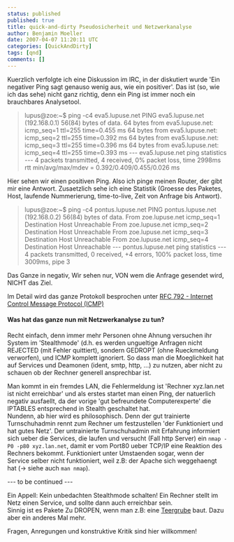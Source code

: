 ```yaml
---
status: published
published: true
title: quick-and-dirty Pseudosicherheit und Netzwerkanalyse
author: Benjamin Moeller
date: 2007-04-07 11:20:11 UTC
categories: [QuickAndDirty]
tags: [qnd]
comments: []
---
```


Kuerzlich verfolgte ich eine Diskussion im IRC, in der diskutiert wurde 'Ein negativer Ping sagt genauso wenig aus, wie ein positiver'. Das ist (so, wie ich das sehe) nicht ganz richtig, denn ein Ping ist immer noch ein brauchbares Analysetool.  

> lupus@zoe:~$ ping -c4 eva5.lupuse.net
> PING eva5.lupuse.net (192.168.0.1) 56(84) bytes of data.
> 64 bytes from eva5.lupuse.net: icmp_seq=1 ttl=255 time=0.455 ms
> 64 bytes from eva5.lupuse.net: icmp_seq=2 ttl=255 time=0.392 ms
> 64 bytes from eva5.lupuse.net: icmp_seq=3 ttl=255 time=0.396 ms
> 64 bytes from eva5.lupuse.net: icmp_seq=4 ttl=255 time=0.393 ms
> --- eva5.lupuse.net ping statistics ---
> 4 packets transmitted, 4 received, 0% packet loss, time 2998ms
> rtt min/avg/max/mdev = 0.392/0.409/0.455/0.026 ms

Hier sehen wir einen positiven Ping. Also ich pinge meinen Router, der gibt mir eine Antwort. Zusaetzlich sehe ich eine Statistik (Groesse des Paketes, Host, laufende Nummerierung, time-to-live, Zeit von Anfrage bis Antwort).

> lupus@zoe:~$ ping -c4 pontus.lupuse.net
> PING pontus.lupuse.net (192.168.0.2) 56(84) bytes of data.
> From zoe.lupuse.net icmp_seq=1 Destination Host Unreachable
> From zoe.lupuse.net icmp_seq=2 Destination Host Unreachable
> From zoe.lupuse.net icmp_seq=3 Destination Host Unreachable
> From zoe.lupuse.net icmp_seq=4 Destination Host Unreachable
> --- pontus.lupuse.net ping statistics ---
> 4 packets transmitted, 0 received, +4 errors, 100% packet loss, time 3009ms, pipe 3

Das Ganze in negativ, Wir sehen nur, VON wem die Anfrage gesendet wird, NICHT das Ziel.  

Im Detail wird das ganze Protokoll besprochen unter [RFC 792 - Internet Control Message Protocol (ICMP)](http://www.faqs.org/frcs/rfc792.html)  


#### Was hat das ganze nun mit Netzwerkanalyse zu tun?
Recht einfach, denn immer mehr Personen ohne Ahnung versuchen ihr System im 'Stealthmode' (d.h. es werden ungueltige Anfragen nicht REJECTED (mit Fehler quittiert), sondern GEDROPT (ohne Rueckmeldung verworfen), und ICMP komplett ignoriert. So dass man die Moeglichkeit hat auf Services und Deamonen (ident, smtp, http, ...) zu nutzen, aber nicht zu schauen ob der Rechner generell ansprechbar ist.  

Man kommt in ein fremdes LAN, die Fehlermeldung ist 'Rechner xyz.lan.net ist nicht erreichbar' und als erstes startet man einen Ping, der natuerlich negativ ausfaellt, da der vorige 'gut befreundete Computerexperte' die IPTABLES entsprechend in Stealth geschaltet hat.  
Nundenn, ab hier wird es philosophisch. Denn der gut trainierte Turnschuhadmin rennt zum Rechner um festzustellen 'der Funktioniert und hat gutes Netz'. Der untrainierte Turnschuhadmin mit Erfahrung informiert sich ueber die Services, die laufen und versucht (Fall http Server) ein `nmap -P0 -p80 xyz.lan.net`, damit er vom Port80 ueber TCP/IP eine Reaktion des Rechners bekommt. Funktioniert unter Umstaenden sogar, wenn der Service selber nicht funktioniert, weil z.B: der Apache sich weggehaengt hat (-> siehe auch `man nmap`).  

--- to be continued ---  

Ein Appell: Kein unbedachten Stealthmode schalten! Ein Rechner stellt im Netz einen Service, und sollte dann auch erreichbar sein.  
Sinnig ist es Pakete Zu DROPEN, wenn man z.B: eine [Teergrube](http://de.wikipedia.org/wiki/Teergrube_(Informationstechnik)) baut. Dazu aber ein anderes Mal mehr.

Fragen, Anregungen und konstruktive Kritik sind hier willkommen!
